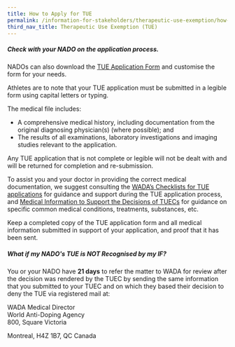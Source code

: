 ```yaml
---
title: How to Apply for TUE
permalink: /information-for-stakeholders/therapeutic-use-exemption/how-to-apply-for-tue/
third_nav_title: Therapeutic Use Exemption (TUE)
---
```

##### Check with your NADO on the application process.

NADOs can also download the [TUE Application Form](https://documentcloud.adobe.com/link/track?uri=urn:aaid:scds:US:8b0da801-bd1e-4514-a512-2a45d522c3a8) and customise the form for your needs.

Athletes are to note that your TUE application must be submitted in a legible form using capital letters or typing.

The medical file includes:
- A comprehensive medical history, including documentation from the original diagnosing physician(s) (where possible); and
- The results of all examinations, laboratory investigations and imaging studies relevant to the application.

Any TUE application that is not complete or legible will not be dealt with and will be returned for completion and re-submission.

To assist you and your doctor in providing the correct medical documentation, we suggest consulting the [WADA’s Checklists for TUE applications](https://www.wada-ama.org/en/resources/search?f%5B0%5D=field_resource_collections%3A225&f%5B1%5D=field_resource_versions%253Afield_resource_version_language%3A91) for guidance and support during the TUE application process, and [Medical Information to Support the Decisions of TUECs](https://www.wada-ama.org/en/resources/search?f%5B0%5D=field_resource_collections%3A158) for guidance on specific common medical conditions, treatments, substances, etc.

Keep a completed copy of the TUE application form and all medical information submitted in support of your application, and proof that it has been sent.

##### What if my NADO's TUE is NOT Recognised by my IF?
You or your NADO have **21 days** to refer the matter to WADA for review after the decision was rendered by the TUEC by sending the same information that you submitted to your TUEC and on which they based their decision to deny the TUE via registered mail at:

WADA Medical Director<br>
World Anti-Doping Agency<br>
800, Square Victoria

Montreal, H4Z 1B7, QC Canada
